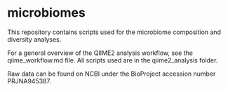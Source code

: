# microbiomes
This repository contains scripts used for the microbiome composition and diversity analyses. 


For a general overview of the QIIME2 analysis workflow, see the qiime_workflow.md file. All scripts used are in the qiime2_analysis folder.


Raw data can be found on NCBI under the BioProject accession number PRJNA945387.

